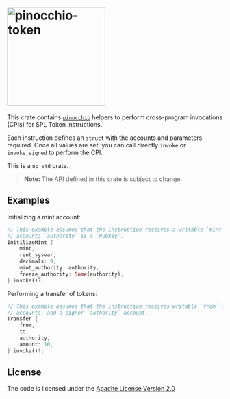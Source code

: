 # <img width="229" alt="pinocchio-token" src="https://github.com/user-attachments/assets/12b0dc2a-94fb-4866-8e6a-60ac74e13b4f"/>

This crate contains [`pinocchio`](https://crates.io/crates/pinocchio) helpers to perform cross-program invocations (CPIs) for SPL Token instructions.

Each instruction defines an `struct` with the accounts and parameters required. Once all values are set, you can call directly `invoke` or `invoke_signed` to perform the CPI.

This is a `no_std` crate.

> **Note:** The API defined in this crate is subject to change.

## Examples

Initializing a mint account:
```rust
// This example assumes that the instruction receives a writable `mint`
// account; `authority` is a `Pubkey`.
InitilizeMint {
    mint,
    rent_sysvar,
    decimals: 9,
    mint_authority: authority,
    freeze_authority: Some(authority),
}.invoke()?;
```

Performing a transfer of tokens:
```rust
// This example assumes that the instruction receives writable `from` and `to`
// accounts, and a signer `authority` account.
Transfer {
    from,
    to,
    authority,
    amount: 10,
}.invoke()?;
```

## License

The code is licensed under the [Apache License Version 2.0](../LICENSE)
